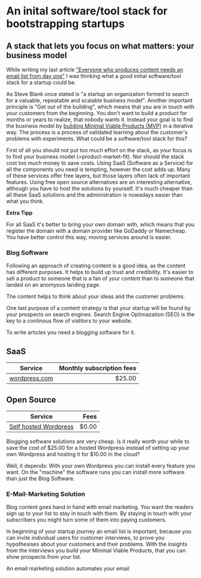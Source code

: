 # An inital software/tool stack for bootstrapping startups

## A stack that lets you focus on what matters: your business model

While writing my last article ["Everyone who produces content needs an email list from day one"](@TODO) I was thinking what a good initial software/tool stack for a startup could be.

As Steve Blank once stated is "a startup an organization formed to search for a valuable, repeatable and scalable business model".
Another important principle is "Get out of the building", which means that you are in touch with your customers from the beginning. You don't want to build a product for months or years to realize, that nobody wants it. Instead your goal is to find the business model by [building Minimal Viable Products (MVP)](https://jens-laufer.medium.com/why-is-it-important-to-validate-business-ideas-with-minimal-viable-products-mvp-69e45577c752) in a iterative way. The process is a process of validated learning about the customer's problems with experiments. What could be a software/tool stack for this?

First of all you should not put too much effort on the stack, as your focus is to find your business model (=product-market-fit). Nor should the stack cost too much money to save costs. Using SaaS (Software as a Service) for all the components you need is tempting, however the cost adds up. Many of these services offer free layers, but those layers often lack of important features. Using free open source alternatives are an interesting alternative, although you have to host the solutions by yourself. It's much cheaper than all these SaaS solutions and the administration is nowadays easier than what you think.

**Extra Tipp**

For all SaaS it's better to bring your own domain with, which means that you register the domain with a
domain provider like GoDaddy or Namecheap. You have better control this way, moving services around is easier.

### Blog Software

Following an approach of creating content is a good idea, as the content has different purposes. It helps to build up trust and credibility. It's easier to sell a product to someone that is a fan of your content than to someone that landed on an anomyous landing page.

The content helps to think about your ideas and the customer problems.

One last purpose of a content strategy is that your startup will be found by your prospects on search engines. Search Engine Optimazation (SEO) is the key to a continous flow of vistitors to your website.

To write articles you need a blogging software for it.

## SaaS

| Service                               | Monthly subscription fees |
| ------------------------------------- | ------------------------: |
| [wordpress.com](http://wordpress.com) |                    $25.00 |

## Open Source

| Service                                                   |  Fees |
| --------------------------------------------------------- | ----: |
| [Self hosted Wordpress](https://github.com/mautic/mautic) | $0.00 |

Blogging software solutions are very cheap. Is it really worth your while to save the cost of $25.00 for a hosted Wordpress instead of setting up your own Wordpress and hosting it for $10.00 in the cloud?

Well, it depends: With your own Wordpress you can install every feature you want. On the "machine" the software runs you can install more software than just the Blog Software.

### E-Mail-Marketing Solution

Blog content goes hand in hand with email marketing. You want the readers sign up to your list to stay in touch with them. By staying in touch with your subscribers you might turn some of them into paying customers.

In beginning of your startup journey an email list is important, because you can invite individual users for customer interviews, to prove you hypothesises about your customers and their problems. With the insights from the interviews you build your Minimal Viable Products, that you can show prospects from your list.

An email marketing solution automates your email
